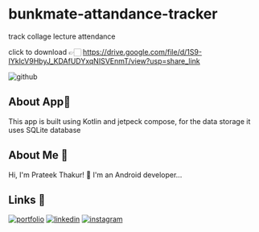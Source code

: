 # bunkmate-attandance-tracker
track collage lecture attendance

click to download 👉🏻 https://drive.google.com/file/d/1S9-IYklcV9HbyJ_KDAfUDYxqNISVEnmT/view?usp=share_link

![github](https://user-images.githubusercontent.com/67188426/214272908-16c122b4-47f6-46e2-80f7-a9f045eacfd2.jpeg)

##  About App📱
This app is built using Kotlin and jetpeck compose,
for the data storage it uses SQLite database

##  About Me 🚀
Hi, I'm Prateek Thakur! 👋
I'm an Android developer...


##  Links 🔗
[![portfolio](https://img.shields.io/badge/my_portfolio-000?style=for-the-badge&logo=ko-fi&logoColor=white)](https://prateekthakur272.github.io)
[![linkedin](https://img.shields.io/badge/linkedin-0A66C2?style=for-the-badge&logo=linkedin&logoColor=white)](https://www.linkedin.com/in/prateek-thakur-452127216/)
[![instagram](https://img.shields.io/badge/instagram-1DA1F2?style=for-the-badge&logo=instagram&logoColor=white)](https://instagram.com/prateek_._thakur)

